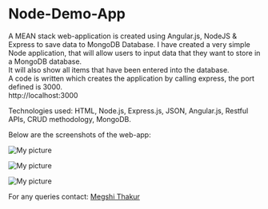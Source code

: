 # Node-Demo-App

A MEAN stack web-application is created using Angular.js, NodeJS & Express to save data to MongoDB Database. 
I have created a very simple Node application, that will allow users to input data that they want to store in a MongoDB database.<br /> 
It will also show all items that have been entered into the database.<br />
A code is written which creates the application by calling express, the port defined is 3000.<br />
http://localhost:3000

Technologies used: HTML, Node.js, Express.js, JSON, Angular.js, Restful APIs, CRUD methodology, MongoDB.

Below are the screenshots of the web-app:

![My picture](https://github.com/megshithakur1/Node.js-Demo-App/blob/master/Screenshots/1.png)

![My picture](https://github.com/megshithakur1/Node.js-Demo-App/blob/master/Screenshots/2.png)

![My picture](https://github.com/megshithakur1/Node.js-Demo-App/blob/master/Screenshots/3.png)


For any queries contact: [Megshi Thakur](https://www.linkedin.com/in/megshithakur/) 
